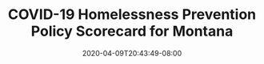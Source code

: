 ---
title: "COVID-19 Homelessness Prevention Policy Scorecard for Montana"
date: 2020-04-09T20:43:49-08:00
layout: single
type: covid-policy-rankings
state_abbrev: mt # use state abbreviation.
state_title: Montana
photoCredit:
hasSubnav: true
socialDescription: COVID-19 Homelessness Prevention Policy Scorecard for Montana
description: See how Montana ranks in our nationwide scorecard of homelessness prevention policies in response to COVID-19.
url: /covid-policy-rankings/mt
aliases:
    - /covid-policy-rankings/mt
    - /covid-policy-rankings/montana
    - /es/covid-policy-rankings/mt
    - /es/covid-policy-rankings/montana
---